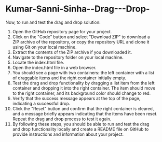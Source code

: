 # Kumar-Sanni-Sinha--Drag---Drop-
Now, to run and test the drag and drop solution:

1. Open the GitHub repository page for your project.
2. Click on the "Code" button and select "Download ZIP" to download a ZIP archive of the repository, or copy the repository URL and clone it using Git on your local machine.
3. Extract the contents of the ZIP archive if you downloaded it.
4. Navigate to the repository folder on your local machine.
5. Locate the index.html file.
6. Open the index.html file in a web browser.
7. You should see a page with two containers: the left container with a list of draggable items and the right container initially empty.
8. Test the drag and drop functionality by dragging a list item from the left container and dropping it into the right container. The item should move to the right container,
   and its background color should change to red.
9. Verify that the success message appears at the top of the page, indicating a successful drop.
10. Click the "Reset" button and confirm that the right container is cleared, and a message briefly appears indicating that the items have been reset.
    Repeat the drag and drop process to test it again.
11. By following these steps, you should be able to run and test the drag and drop functionality locally and create a README file on GitHub to provide instructions and information 
    about your project.

